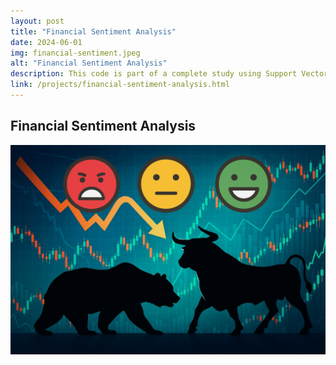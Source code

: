 ```yaml
---
layout: post
title: "Financial Sentiment Analysis"
date: 2024-06-01
img: financial-sentiment.jpeg
alt: "Financial Sentiment Analysis"
description: This code is part of a complete study using Support Vector Machines, Multinomial Naive Bayes, and FinBERT. Here we display the work for FinBERT. Please, visit my GitHub or researchgate profile to find the rest of the work and detailed conclusions.
link: /projects/financial-sentiment-analysis.html
---
```


<h2>Financial Sentiment Analysis</h2>

<a href="/projects/financial-sentiment-analysis.html" target="_blank">
  <img src="/img/portfolio/financial-sentiment.jpeg" alt="Open PDF">
</a>
